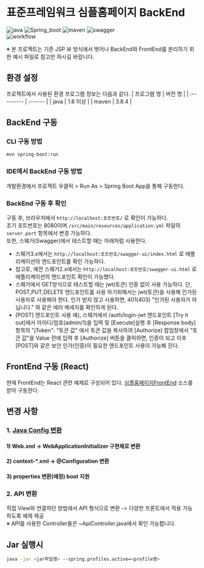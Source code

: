 # 표준프레임워크 심플홈페이지 BackEnd

![java](https://img.shields.io/badge/java-007396?style=for-the-badge&logo=JAVA&logoColor=white)
![Spring_boot](https://img.shields.io/badge/Spring_Boot-F2F4F9?style=for-the-badge&logo=spring-boot)
![maven](https://img.shields.io/badge/Maven-C71A36?style=for-the-badge&logo=apache-maven&logoColor=white)
![swagger](https://img.shields.io/badge/swagger-85EA2D?style=for-the-badge&logo=swagger&logoColor=black)  
![workflow](https://github.com/eGovFramework/egovframe-template-simple-backend/actions/workflows/maven.yml/badge.svg)

※ 본 프로젝트는 기존 JSP 뷰 방식에서 벗어나 BackEnd와 FrontEnd를 분리하기 위한 예시 파일로 참고만 하시길 바랍니다.

## 환경 설정

프로젝트에서 사용된 환경 프로그램 정보는 다음과 같다.
| 프로그램 명 | 버전 명 |
| :--------- | :------ |
| java | 1.8 이상 |
| maven | 3.8.4 |

## BackEnd 구동

### CLI 구동 방법

```bash
mvn spring-boot:run
```

### IDE에서 BackEnd 구동 방법

개발환경에서 프로젝트 우클릭 > Run As > Spring Boot App을 통해 구동한다.

### BackEnd 구동 후 확인

구동 후, 브라우저에서 `http://localhost:포트번호/` 로 확인이 가능하다.  
초기 포트번호는 8080이며 `/src/main/resources/application.yml` 파일의 `server.port` 항목에서 변경 가능하다.  
또한, 스웨거(Swagger)에서 테스트할 때는 아래처럼 사용한다.

- 스웨거3.x에서는 `http://localhost:포트번호/swagger-ui/index.html` 로 애플리케이션의 엔드포인트를 확인 가능하다.
- 참고로, 예전 스웨거2.x에서는 `http://localhost:포트번호/swagger-ui.html` 로 애플리케이션의 엔드포인트 확인이 가능했다.
- 스웨거에서 GET방식으로 테스트할 때는 jwt(토큰) 인증 없이 사용 가능하다.
  단, POST,PUT,DELETE 엔드포인트를 사용 하기위해서는 jwt(토큰)을 사용해 인가된 사용자로 사용해야 한다.
  인가 받지 않고 사용하면, 401(403) "인가된 사용자가 아닙니다." 와 같은 에러 메세지를 확인하게 된다.
- [POST] 엔드포인트 사용 예), 스웨거에서 /auth/login-jwt 엔드포인트 [Try it out]에서 아이디/암호(admin/1)을 입력 및 [Execute]실행 후
  [Response body] 항목의 "jToken": "토큰 값" 에서 토큰 값을 복사하여
  [Authorize] 팝업창에서 "토큰 값"을 Value 란에 입력 후 [Authorize] 버튼을 클릭하면, 인증이 되고
  이후 [POST]와 같은 보안 인가(인증)이 필요한 엔드포인트 사용이 가능해 진다.

## FrontEnd 구동 (React)

현재 FrontEnd는 React 관련 예제로 구성되어 있다.
[심플홈페이지FrontEnd](https://github.com/eGovFramework/egovframe-template-simple-react.git) 소스를 받아 구동한다.

## 변경 사항

### 1. [Java Config 변환](./Docs/java-config-convert.md)

#### 1) Web.xml -> WebApplicationInitializer 구현체로 변환

#### 2) context-\*.xml -> @Configuration 변환

#### 3) properties 변환(예정) boot 지원

### 2. API 변환

직접 View와 연결하던 방법에서 API 형식으로 변환 -> 다양한 프론트에서 적용 가능 하도록 예제 제공\
※ API를 사용한 Controller들은 ~ApiController.java에서 확인 가능합니다.

## Jar 실행시

```bash
java -jar <jar파일명> --spring.profiles.active=<profile명>
```
